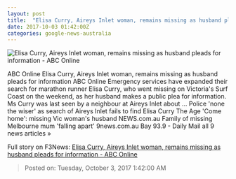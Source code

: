 ```yaml
---
layout: post
title:  "Elisa Curry, Aireys Inlet woman, remains missing as husband pleads for information - ABC Online"
date: 2017-10-03 01:42:00Z
categories: google-news-australia
---
```


![Elisa Curry, Aireys Inlet woman, remains missing as husband pleads for information - ABC Online](http://www.abc.net.au/news/image/9010568-1x1-700x700.jpg)

ABC Online Elisa Curry, Aireys Inlet woman, remains missing as husband pleads for information ABC Online Emergency services have expanded their search for marathon runner Elisa Curry, who went missing on Victoria's Surf Coast on the weekend, as her husband makes a public plea for information. Ms Curry was last seen by a neighbour at Aireys Inlet about ... Police 'none the wiser' as search of Aireys Inlet fails to find Elisa Curry The Age 'Come home': missing Vic woman's husband NEWS.com.au Family of missing Melbourne mum 'falling apart' 9news.com.au Bay 93.9 - Daily Mail all 9 news articles »


Full story on F3News: [Elisa Curry, Aireys Inlet woman, remains missing as husband pleads for information - ABC Online](http://www.f3nws.com/n/zjXKKF)

> Posted on: Tuesday, October 3, 2017 1:42:00 AM
